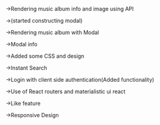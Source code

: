   ->Rendering music album info and image using API

  ->(started constructing modal) 
 
  ->Rendering music album with Modal
 
  ->Modal info
 
  ->Added some CSS and design
 
  ->Instant Search
  
  ->Login with client side authentication(Added functionality)
  
  ->Use of React routers and materialistic ui react

  ->Like feature
  
  ->Responsive Design
